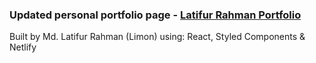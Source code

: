 ### Updated personal portfolio page - <a href="https://juliacodes.com">Latifur Rahman Portfolio</a>

Built by Md. Latifur Rahman (Limon) using: React, Styled Components & Netlify

